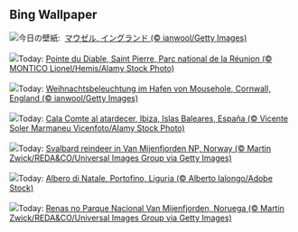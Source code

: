 ## Bing Wallpaper
![](https://www.bing.com/th?id=OHR.MouseholeXmas_JA-JP0779815955_UHD.jpg&w=1000)今日の壁紙: &nbsp;[マウゼル, イングランド (© ianwool/Getty Images)](https://www.bing.com/th?id=OHR.MouseholeXmas_JA-JP0779815955_UHD.jpg)
<br><br/>
![](https://www.bing.com/th?id=OHR.PointeDiable_FR-FR3649413809_UHD.jpg&w=1000)Today: [Pointe du Diable, Saint Pierre, Parc national de la Réunion (© MONTICO Lionel/Hemis/Alamy Stock Photo)](https://www.bing.com/th?id=OHR.PointeDiable_FR-FR3649413809_UHD.jpg)
<br><br/>
![](https://www.bing.com/th?id=OHR.MouseholeXmas_DE-DE8175245850_UHD.jpg&w=1000)Today: [Weihnachtsbeleuchtung im Hafen von Mousehole, Cornwall, England (© ianwool/Getty Images)](https://www.bing.com/th?id=OHR.MouseholeXmas_DE-DE8175245850_UHD.jpg)
<br><br/>
![](https://www.bing.com/th?id=OHR.SaintStephensDay_ES-ES9179048163_UHD.jpg&w=1000)Today: [Cala Comte al atardecer, Ibiza, Islas Baleares, España (© Vicente Soler Marmaneu Vicenfoto/Alamy Stock Photo)](https://www.bing.com/th?id=OHR.SaintStephensDay_ES-ES9179048163_UHD.jpg)
<br><br/>
![](https://www.bing.com/th?id=OHR.ReindeerTrio_EN-GB9048626587_UHD.jpg&w=1000)Today: [Svalbard reindeer in Van Mijenfjorden NP, Norway (© Martin Zwick/REDA&CO/Universal Images Group via Getty Images)](https://www.bing.com/th?id=OHR.ReindeerTrio_EN-GB9048626587_UHD.jpg)
<br><br/>
![](https://www.bing.com/th?id=OHR.ChristmasSeason_IT-IT9715464696_UHD.jpg&w=1000)Today: [Albero di Natale, Portofino, Liguria (© Alberto Ialongo/Adobe Stock)](https://www.bing.com/th?id=OHR.ChristmasSeason_IT-IT9715464696_UHD.jpg)
<br><br/>
![](https://www.bing.com/th?id=OHR.ReindeerTrio_PT-BR1240066422_UHD.jpg&w=1000)Today: [Renas no Parque Nacional Van Mijenfjorden, Noruega (© Martin Zwick/REDA&CO/Universal Images Group via Getty Images)](https://www.bing.com/th?id=OHR.ReindeerTrio_PT-BR1240066422_UHD.jpg)
<br><br/>
